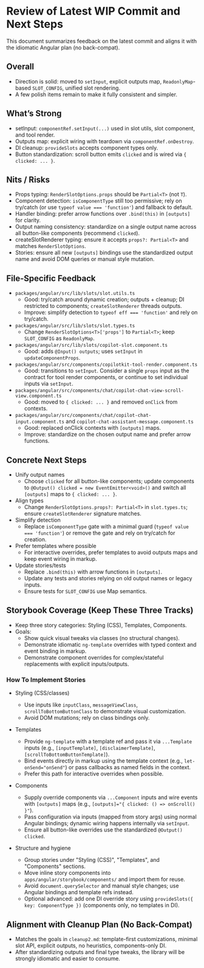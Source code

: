 # Review of Latest WIP Commit and Next Steps

This document summarizes feedback on the latest commit and aligns it with the idiomatic Angular plan (no back-compat).

## Overall
- Direction is solid: moved to `setInput`, explicit outputs map, `ReadonlyMap`-based `SLOT_CONFIG`, unified slot rendering.
- A few polish items remain to make it fully consistent and simpler.

## What’s Strong
- setInput: `componentRef.setInput(...)` used in slot utils, slot component, and tool render.
- Outputs map: explicit wiring with teardown via `componentRef.onDestroy`.
- DI cleanup: `provideSlots` accepts component types only.
- Button standardization: scroll button emits `clicked` and is wired via `{ clicked: ... }`.

## Nits / Risks
- Props typing: `RenderSlotOptions.props` should be `Partial<T>` (not `T`).
- Component detection: `isComponentType` still too permissive; rely on try/catch (or use `typeof value === 'function'`) and fallback to default.
- Handler binding: prefer arrow functions over `.bind(this)` in `[outputs]` for clarity.
- Output naming consistency: standardize on a single output name across all button-like components (recommend `clicked`).
- createSlotRenderer typing: ensure it accepts `props?: Partial<T>` and matches `RenderSlotOptions`.
- Stories: ensure all new `[outputs]` bindings use the standardized output name and avoid DOM queries or manual style mutation.

## File-Specific Feedback
- `packages/angular/src/lib/slots/slot.utils.ts`
  - Good: try/catch around dynamic creation; outputs + cleanup; DI restricted to components; `createSlotRenderer` threads outputs.
  - Improve: simplify detection to `typeof eff === 'function'` and rely on try/catch.
- `packages/angular/src/lib/slots/slot.types.ts`
  - Change `RenderSlotOptions<T>['props']` to `Partial<T>`; keep `SLOT_CONFIG` as `ReadonlyMap`.
- `packages/angular/src/lib/slots/copilot-slot.component.ts`
  - Good: adds `@Input() outputs`; uses `setInput` in `updateComponentProps`.
- `packages/angular/src/components/copilotkit-tool-render.component.ts`
  - Good: transitions to `setInput`. Consider a single `props` input as the contract for tool render components, or continue to set individual inputs via `setInput`.
- `packages/angular/src/components/chat/copilot-chat-view-scroll-view.component.ts`
  - Good: moved to `{ clicked: ... }` and removed `onClick` from contexts.
- `packages/angular/src/components/chat/copilot-chat-input.component.ts` and `copilot-chat-assistant-message.component.ts`
  - Good: replaced onClick contexts with `[outputs]` maps.
  - Improve: standardize on the chosen output name and prefer arrow functions.

## Concrete Next Steps
- Unify output names
  - Choose `clicked` for all button-like components; update components to `@Output() clicked = new EventEmitter<void>()` and switch all `[outputs]` maps to `{ clicked: ... }`.
- Align types
  - Change `RenderSlotOptions.props?: Partial<T>` in `slot.types.ts`; ensure `createSlotRenderer` signature matches.
- Simplify detection
  - Replace `isComponentType` gate with a minimal guard (`typeof value === 'function'`) or remove the gate and rely on try/catch for creation.
- Prefer templates where possible
  - For interactive overrides, prefer templates to avoid outputs maps and keep event wiring in markup.
- Update stories/tests
  - Replace `.bind(this)` with arrow functions in `[outputs]`.
  - Update any tests and stories relying on old output names or legacy inputs.
  - Ensure tests for `SLOT_CONFIG` use Map semantics.

## Storybook Coverage (Keep These Three Tracks)
- Keep three story categories: Styling (CSS), Templates, Components.
- Goals:
  - Show quick visual tweaks via classes (no structural changes).
  - Demonstrate idiomatic `ng-template` overrides with typed context and event binding in markup.
  - Demonstrate component overrides for complex/stateful replacements with explicit inputs/outputs.

### How To Implement Stories
- Styling (CSS/classes)
  - Use inputs like `inputClass`, `messageViewClass`, `scrollToBottomButtonClass` to demonstrate visual customization.
  - Avoid DOM mutations; rely on class bindings only.

- Templates
  - Provide `ng-template` with a template ref and pass it via `...Template` inputs (e.g., `[inputTemplate]`, `[disclaimerTemplate]`, `[scrollToBottomButtonTemplate]`).
  - Bind events directly in markup using the template context (e.g., `let-onSend="onSend"`) or pass callbacks as named fields in the context.
  - Prefer this path for interactive overrides when possible.

- Components
  - Supply override components via `...Component` inputs and wire events with `[outputs]` maps (e.g., `[outputs]="{ clicked: () => onScroll() }"`).
  - Pass configuration via inputs (mapped from story args) using normal Angular bindings; dynamic wiring happens internally via `setInput`.
  - Ensure all button-like overrides use the standardized `@Output() clicked`.

- Structure and hygiene
  - Group stories under "Styling (CSS)", "Templates", and "Components" sections.
  - Move inline story components into `apps/angular/storybook/components/` and import them for reuse.
  - Avoid `document.querySelector` and manual style changes; use Angular bindings and template refs instead.
  - Optional advanced: add one DI override story using `provideSlots({ key: ComponentType })` (components only, no templates in DI).

## Alignment with Cleanup Plan (No Back-Compat)
- Matches the goals in `cleanup2.md`: template-first customizations, minimal slot API, explicit outputs, no heuristics, components-only DI.
- After standardizing outputs and final type tweaks, the library will be strongly idiomatic and easier to consume.
